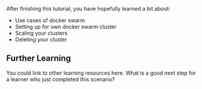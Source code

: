 After finishing this tutorial, you have hopefully learned a bit about:

- Use cases of docker swarm
- Setting up for own docker swarm cluster
- Scaling your clusters
- Deleting your cluster

## Further Learning

You could link to other learning resources here. What is a good next step for a learner who just completed this scenario?

